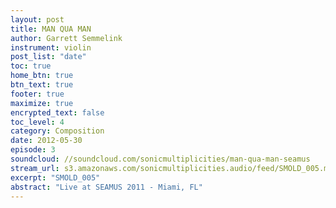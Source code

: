 ```yaml
---
layout: post
title: MAN QUA MAN
author: Garrett Semmelink
instrument: violin
post_list: "date"
toc: true
home_btn: true
btn_text: true
footer: true
maximize: true
encrypted_text: false
toc_level: 4
category: Composition
date: 2012-05-30
episode: 3
soundcloud: //soundcloud.com/sonicmultiplicities/man-qua-man-seamus
stream_url: s3.amazonaws.com/sonicmultiplicities.audio/feed/SMOLD_005.mp3
excerpt: "SMOLD_005"
abstract: "Live at SEAMUS 2011 - Miami, FL"
---
```

